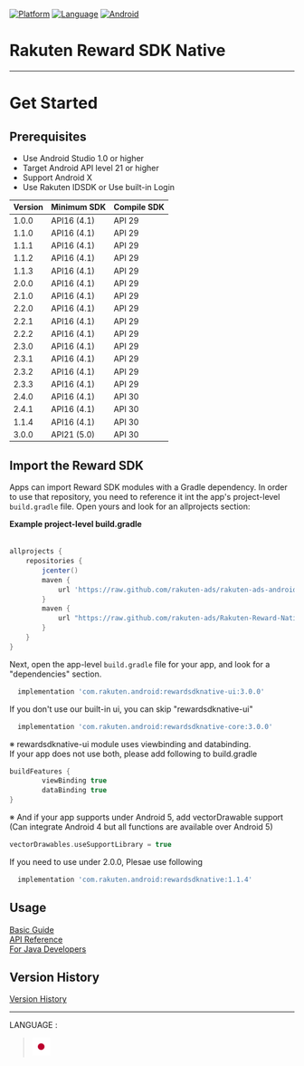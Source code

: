 <div id="top"></div>

[![Platform](http://img.shields.io/badge/platform-Android-brightgreen.svg?style=flat)](https://developer.android.com)
[![Language](http://img.shields.io/badge/language-Kotlin-green.svg?style=flat)](https://github.com/JetBrains/kotlin)
[![Android](http://img.shields.io/badge/support-API_Level_16+-blue.svg?style=flat)](https://developer.android.com)

# Rakuten Reward SDK Native

---
# Get Started

<div id="prerequisites"></div>

## Prerequisites

* Use Android Studio 1.0 or higher
* Target Android API level 21 or higher
* Support Android X
* Use Rakuten IDSDK or Use built-in Login

| Version        | Minimum SDK           | Compile SDK
--- | --- | ---
|1.0.0|API16 (4.1)|API 29|
|1.1.0|API16 (4.1)|API 29|
|1.1.1|API16 (4.1)|API 29|
|1.1.2|API16 (4.1)|API 29|
|1.1.3|API16 (4.1)|API 29|
|2.0.0|API16 (4.1)|API 29|
|2.1.0|API16 (4.1)|API 29|
|2.2.0|API16 (4.1)|API 29|
|2.2.1|API16 (4.1)|API 29|
|2.2.2|API16 (4.1)|API 29|
|2.3.0|API16 (4.1)|API 29|
|2.3.1|API16 (4.1)|API 29|
|2.3.2|API16 (4.1)|API 29|
|2.3.3|API16 (4.1)|API 29|
|2.4.0|API16 (4.1)|API 30|
|2.4.1|API16 (4.1)|API 30|
|1.1.4|API16 (4.1)|API 30|
|3.0.0|API21 (5.0)|API 30|


<div id="import_sdk"></div>

## Import the Reward SDK
Apps can import Reward SDK modules with a Gradle dependency. In order to use that repository, you need to reference it int the app's project-level `build.gradle` file. Open yours and look for an allprojects section:  

**Example project-level build.gradle**

```groovy

allprojects {
    repositories {
        jcenter()
        maven { 
            url 'https://raw.github.com/rakuten-ads/rakuten-ads-android/master/maven' 
        }
        maven {
            url "https://raw.github.com/rakuten-ads/Rakuten-Reward-Native-Android/master/maven"
        }
    }
}
```

Next, open the app-level `build.gradle` file for your app, and look for a "dependencies" section.

```groovy
  implementation 'com.rakuten.android:rewardsdknative-ui:3.0.0'
```
If you don't use our built-in ui, you can skip "rewardsdknative-ui"
```groovy
  implementation 'com.rakuten.android:rewardsdknative-core:3.0.0'
```
※ rewardsdknative-ui module uses viewbinding and databinding.  
If your app does not use both, please add following to build.gradle
```groovy
buildFeatures {
        viewBinding true
        dataBinding true
}
```
※ And if your app supports under Android 5, add vectorDrawable support (Can integrate Android 4 but all functions are available over Android 5)
```groovy
vectorDrawables.useSupportLibrary = true
```

If you need to use under 2.0.0, Plesae use following
```groovy
  implementation 'com.rakuten.android:rewardsdknative:1.1.4'
```

## Usage
[Basic Guide](./doc/basic/README.md)  
[API Reference](./doc/APIReference/README.md)  
[For Java Developers](./doc/java/README.md)

## Version History
[Version History](./doc/history/README.md)

---
LANGUAGE :
> [![jp](./doc/lang/ja.png)](./doc/ja/README.md)
